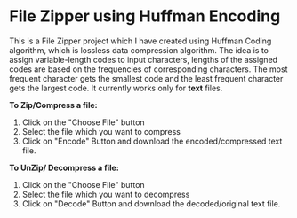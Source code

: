 # File Zipper using Huffman Encoding
This is a File Zipper project which I have created using Huffman Coding algorithm, which is lossless data compression algorithm. The idea is to assign variable-length codes to input characters, lengths of the assigned codes are based on the frequencies of corresponding characters. The most frequent character gets the smallest code and the least frequent character gets the largest code.
It currently works only for **text** files.

**To Zip/Compress a file:**
1. Click on the "Choose File" button
2. Select the file which you want to compress
3. Click on "Encode" Button and download the encoded/compressed text file.

**To UnZip/ Decompress a file:**
1. Click on the "Choose File" button
2. Select the file which you want to decompress
3. Click on "Decode" Button and download the decoded/original text file.
